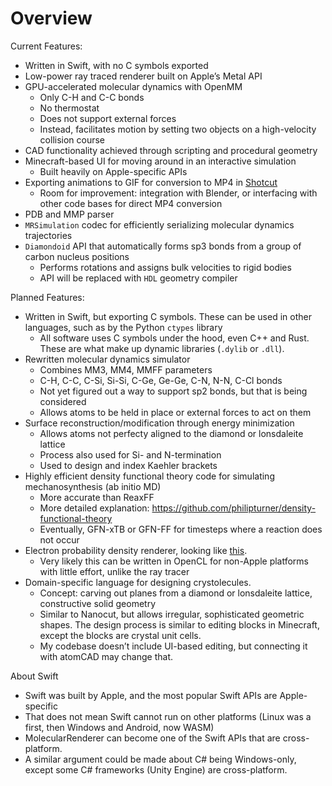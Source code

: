 # Overview

Current Features:
- Written in Swift, with no C symbols exported
- Low-power ray traced renderer built on Apple’s Metal API
- GPU-accelerated molecular dynamics with OpenMM
  - Only C-H and C-C bonds
  - No thermostat
  - Does not support external forces
  - Instead, facilitates motion by setting two objects on a high-velocity collision course
- CAD functionality achieved through scripting and procedural geometry
- Minecraft-based UI for moving around in an interactive simulation
  - Built heavily on Apple-specific APIs
- Exporting animations to GIF for conversion to MP4 in [Shotcut](https://shotcut.org/)
  - Room for improvement: integration with Blender, or interfacing with other code bases for direct MP4 conversion
- PDB and MMP parser
- `MRSimulation` codec for efficiently serializing molecular dynamics trajectories
- `Diamondoid` API that automatically forms sp3 bonds from a group of carbon nucleus positions
  - Performs rotations and assigns bulk velocities to rigid bodies
  - API will be replaced with `HDL` geometry compiler

Planned Features:
- Written in Swift, but exporting C symbols. These can be used in other languages, such as by the Python `ctypes` library
  - All software uses C symbols under the hood, even C++ and Rust. These are what make up dynamic libraries (`.dylib` or `.dll`).
- Rewritten molecular dynamics simulator
  - Combines MM3, MM4, MMFF parameters
  - C-H, C-C, C-Si, Si-Si, C-Ge, Ge-Ge, C-N, N-N, C-Cl bonds
  - Not yet figured out a way to support sp2 bonds, but that is being considered
  - Allows atoms to be held in place or external forces to act on them
- Surface reconstruction/modification through energy minimization
  - Allows atoms not perfecty aligned to the diamond or lonsdaleite lattice
  - Process also used for Si- and N-termination
  - Used to design and index Kaehler brackets
- Highly efficient density functional theory code for simulating mechanosynthesis (ab initio MD)
  - More accurate than ReaxFF
  - More detailed explanation: https://github.com/philipturner/density-functional-theory
  - Eventually, GFN-xTB or GFN-FF for timesteps where a reaction does not occur
- Electron probability density renderer, looking like [this](https://en.wikipedia.org/wiki/Atomic_orbital#/media/File:Atomic-orbital-clouds_spdf_m0.png).
  - Very likely this can be written in OpenCL for non-Apple platforms with little effort, unlike the ray tracer
- Domain-specific language for designing crystolecules. 
  - Concept: carving out planes from a diamond or lonsdaleite lattice, constructive solid geometry
  - Similar to Nanocut, but allows irregular, sophisticated geometric shapes. The design process is similar to editing blocks in Minecraft, except the blocks are crystal unit cells.
  - My codebase doesn’t include UI-based editing, but connecting it with atomCAD may change that.
  
About Swift
  - Swift was built by Apple, and the most popular Swift APIs are Apple-specific
  - That does not mean Swift cannot run on other platforms (Linux was a first, then Windows and Android, now WASM)
  - MolecularRenderer can become one of the Swift APIs that are cross-platform.
  - A similar argument could be made about C# being Windows-only, except some C# frameworks (Unity Engine) are cross-platform.
